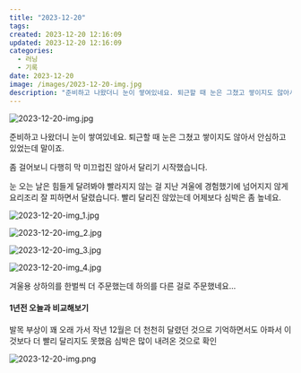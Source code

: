 ```yaml
---
title: "2023-12-20"
tags:
created: 2023-12-20 12:16:09
updated: 2023-12-20 12:16:09
categories:
  - 러닝
  - 기록
date: 2023-12-20
image: /images/2023-12-20-img.jpg
description: "준비하고 나왔더니 눈이 쌓여있네요. 퇴근할 때 눈은 그쳤고 쌓이지도 않아서 안심하고 있었는데 말이죠. 좀 걸어보니 다행히 막 미끄럽진 않아서 달리기 시작했습니다. 눈 오는 날은 힘들게 달려봐야 빨라지지 않는 걸 지난 겨울에 경험했기에 넘어지지 않게 요리조리 잘 피하면서 달렸습니다. 빨리"
---
```


![2023-12-20-img.jpg](/images/2023-12-20-img.jpg)
 
 

준비하고 나왔더니 눈이 쌓여있네요. 퇴근할 때 눈은 그쳤고 쌓이지도 않아서 안심하고 있었는데 말이죠.

좀 걸어보니 다행히 막 미끄럽진 않아서 달리기 시작했습니다.

눈 오는 날은 힘들게 달려봐야 빨라지지 않는 걸 지난 겨울에 경험했기에 넘어지지 않게 요리조리 잘 피하면서 달렸습니다. 빨리 달리진 않았는데 어제보다 심박은 좀 높네요.

 
 ![2023-12-20-img_1.jpg](/images/2023-12-20-img_1.jpg)
 
 

 
 ![2023-12-20-img_2.jpg](/images/2023-12-20-img_2.jpg)
 
 

 
 ![2023-12-20-img_3.jpg](/images/2023-12-20-img_3.jpg)
 
 

 
 ![2023-12-20-img_4.jpg](/images/2023-12-20-img_4.jpg)
 
 

겨울용 상하의를 한벌씩 더 주문했는데 하의를 다른 걸로 주문했네요...

#### 1년전 오늘과 비교해보기

발목 부상이 꽤 오래 가서 작년 12월은 더 천천히 달렸던 것으로 기억하면서도 아파서 이것보다 더 빨리 달리지도 못했음
심박은 많이 내려온 것으로 확인

 
 ![2023-12-20-img.png](/images/2023-12-20-img.png)
